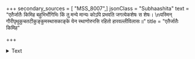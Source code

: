 +++
secondary_sources = [ "MSS_8007",]
jsonClass = "Subhaashita"
text = "एतैर्जातैः किमिह बहुभिर्भोगिभिः किं तु मन्ये मान्यः कोऽपि प्रभवति जगत्येकशेषः स शेषः।  \nयस्मिन् गौरीपृथुकुचतटीकुङ्कुमस्थासकाङ्के येन स्थाणोरुरसि रहितो हारवल्लीविलासः॥"
title = "एतैर्जातैः किमिह"

+++

<details><summary>Text</summary>

एतैर्जातैः किमिह बहुभिर्भोगिभिः किं तु मन्ये मान्यः कोऽपि प्रभवति जगत्येकशेषः स शेषः।  
यस्मिन् गौरीपृथुकुचतटीकुङ्कुमस्थासकाङ्के येन स्थाणोरुरसि रहितो हारवल्लीविलासः॥
</details>
